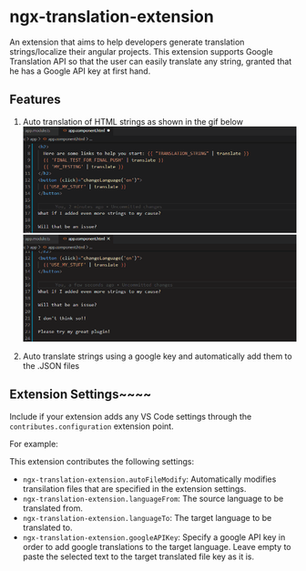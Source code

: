 # ngx-translation-extension

An extension that aims to help developers generate translation strings/localize their angular projects. This extension supports Google Translation API so that the user can easily translate any string, granted that he has a Google API key at first hand.

## Features

1. Auto translation of HTML strings as shown in the gif below
![Sample translation for HTML files](https://github.com/Surdok/ngx-translation-extension/blob/master/assets/images/sample.gif)
![Translating multiple lines of strings using multi cursor](https://github.com/Surdok/ngx-translation-extension/blob/master/assets/images/sample2.gif)

2. Auto translate strings using a google key and automatically add them to the .JSON files

## Extension Settings~~~~

Include if your extension adds any VS Code settings through the `contributes.configuration` extension point.

For example:

This extension contributes the following settings:

* `ngx-translation-extension.autoFileModify`: Automatically modifies transilation files that are specified in the extension settings.
* ``ngx-translation-extension.languageFrom``: The source language to be translated from.
* ``ngx-translation-extension.languageTo``: The target language to be translated to.
* ``ngx-translation-extension.googleAPIKey``: Specify a google API key in order to add google translations to the target language. Leave empty to paste the selected text to the target translated file key as it is.

